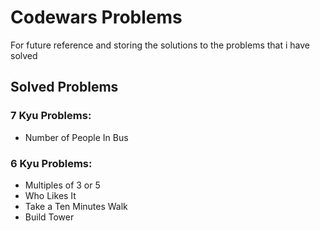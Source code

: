 # Codewars Problems 

For future reference and storing the solutions to the problems that i have solved

## Solved Problems

### 7 Kyu Problems:
- Number of People In Bus

### 6 Kyu Problems:
- Multiples of 3 or 5
- Who Likes It
- Take a Ten Minutes Walk
- Build Tower

